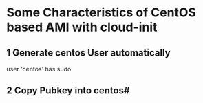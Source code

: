 # Some Characteristics of CentOS based AMI with cloud-init
## 1 Generate centos User automatically
user 'centos' has sudo
## 2 Copy Pubkey into centos#
